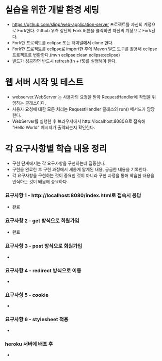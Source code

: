 # 실습을 위한 개발 환경 세팅

- https://github.com/slipp/web-application-server 프로젝트를 자신의 계정으로 Fork한다. Github 우측 상단의 Fork 버튼을 클릭하면 자신의 계정으로 Fork된다.
- Fork한 프로젝트를 eclipse 또는 터미널에서 clone 한다.
- Fork한 프로젝트를 eclipse로 import한 후에 Maven 빌드 도구를 활용해 eclipse 프로젝트로 변환한다.(mvn eclipse:clean eclipse:eclipse)
- 빌드가 성공하면 반드시 refresh(fn + f5)를 실행해야 한다.

# 웹 서버 시작 및 테스트

- webserver.WebServer 는 사용자의 요청을 받아 RequestHandler에 작업을 위임하는 클래스이다.
- 사용자 요청에 대한 모든 처리는 RequestHandler 클래스의 run() 메서드가 담당한다.
- WebServer를 실행한 후 브라우저에서 http://localhost:8080으로 접속해 "Hello World" 메시지가 출력되는지 확인한다.

# 각 요구사항별 학습 내용 정리

- 구현 단계에서는 각 요구사항을 구현하는데 집중한다.
- 구현을 완료한 후 구현 과정에서 새롭게 알게된 내용, 궁금한 내용을 기록한다.
- 각 요구사항을 구현하는 것이 중요한 것이 아니라 구현 과정을 통해 학습한 내용을 인식하는 것이 배움에 중요하다.

### 요구사항 1 - http://localhost:8080/index.html로 접속시 응답

- 완료

### 요구사항 2 - get 방식으로 회원가입

- 완료

### 요구사항 3 - post 방식으로 회원가입

-

### 요구사항 4 - redirect 방식으로 이동

-

### 요구사항 5 - cookie

-

### 요구사항 6 - stylesheet 적용

-

### heroku 서버에 배포 후

-
